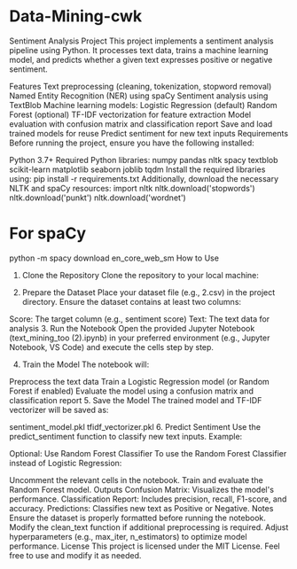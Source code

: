 # Data-Mining-cwk
Sentiment Analysis Project
This project implements a sentiment analysis pipeline using Python. It processes text data, trains a machine learning model, and predicts whether a given text expresses positive or negative sentiment.

Features
Text preprocessing (cleaning, tokenization, stopword removal)
Named Entity Recognition (NER) using spaCy
Sentiment analysis using TextBlob
Machine learning models:
Logistic Regression (default)
Random Forest (optional)
TF-IDF vectorization for feature extraction
Model evaluation with confusion matrix and classification report
Save and load trained models for reuse
Predict sentiment for new text inputs
Requirements
Before running the project, ensure you have the following installed:

Python 3.7+
Required Python libraries:
numpy
pandas
nltk
spacy
textblob
scikit-learn
matplotlib
seaborn
joblib
tqdm
Install the required libraries using:
pip install -r requirements.txt
Additionally, download the necessary NLTK and spaCy resources:
import nltk
nltk.download('stopwords')
nltk.download('punkt')
nltk.download('wordnet')

# For spaCy
python -m spacy download en_core_web_sm
How to Use
1. Clone the Repository
Clone the repository to your local machine:

2. Prepare the Dataset
Place your dataset file (e.g., 2.csv) in the project directory. Ensure the dataset contains at least two columns:

Score: The target column (e.g., sentiment score)
Text: The text data for analysis
3. Run the Notebook
Open the provided Jupyter Notebook (text_mining_too (2).ipynb) in your preferred environment (e.g., Jupyter Notebook, VS Code) and execute the cells step by step.

4. Train the Model
The notebook will:

Preprocess the text data
Train a Logistic Regression model (or Random Forest if enabled)
Evaluate the model using a confusion matrix and classification report
5. Save the Model
The trained model and TF-IDF vectorizer will be saved as:

sentiment_model.pkl
tfidf_vectorizer.pkl
6. Predict Sentiment
Use the predict_sentiment function to classify new text inputs. Example:

Optional: Use Random Forest Classifier
To use the Random Forest Classifier instead of Logistic Regression:

Uncomment the relevant cells in the notebook.
Train and evaluate the Random Forest model.
Outputs
Confusion Matrix: Visualizes the model's performance.
Classification Report: Includes precision, recall, F1-score, and accuracy.
Predictions: Classifies new text as Positive or Negative.
Notes
Ensure the dataset is properly formatted before running the notebook.
Modify the clean_text function if additional preprocessing is required.
Adjust hyperparameters (e.g., max_iter, n_estimators) to optimize model performance.
License
This project is licensed under the MIT License. Feel free to use and modify it as needed.
